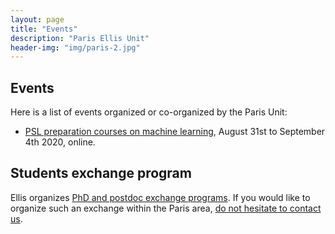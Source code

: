 ```yaml
---
layout: page
title: "Events"
description: "Paris Ellis Unit"
header-img: "img/paris-2.jpg"
---
```


Events
---

Here is a list of events organized or co-organized by the Paris Unit:

- [PSL preparation courses on machine learning](https://data-psl.github.io/preparatory-week/), August 31st to September 4th 2020, online.



Students exchange program
---

Ellis organizes [PhD and postdoc exchange programs](https://ellis.eu/phd-postdoc). If you would like to organize such an exchange within the Paris area, [do not hesitate to contact us](mailto:gabriel.peyre@ens.fr).
